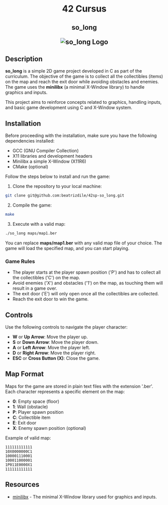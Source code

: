 <h1 align=center>
  42 Cursus
 </h1>
<h2 align=center>
  so_long

  ![so_long Logo](https://game.42sp.org.br/static/assets/achievements/so_longm.png)

  </h2>

## Description

**so_long** is a simple 2D game project developed in C as part of the curriculum. The objective of the game is to collect all the collectibles (items) on the map and reach the exit door while avoiding obstacles and enemies. The game uses the **minilibx** (a minimal X-Window library) to handle graphics and inputs.

This project aims to reinforce concepts related to graphics, handling inputs, and basic game development using C and X-Window system.

## Installation

Before proceeding with the installation, make sure you have the following dependencies installed:

- GCC (GNU Compiler Collection)
- X11 libraries and development headers
- Minilibx a simple X-Window (X11R6)
- CMake (optional)

Follow the steps below to install and run the game:

1. Clone the repository to your local machine:

```bash
git clone git@github.com:beatrizdile/42sp-so_long.git
```

2. Compile the game:
```bash
make
```

3. Execute with a valid map:
```bash
./so_long maps/map1.ber
```

You can replace **maps/map1.ber** with any valid map file of your choice. The game will load the specified map, and you can start playing.

### Game Rules
- The player starts at the player spawn position ('P') and has to collect all the collectibles ('C') on the map.
- Avoid enemies ('X') and obstacles ('1') on the map, as touching them will result in a game over.
- The exit door ('E') will only open once all the collectibles are collected.
- Reach the exit door to win the game.

## Controls

Use the following controls to navigate the player character:

- **W** or **Up Arrow**: Move the player up.
- **S** or **Down Arrow**: Move the player down.
- **A** or **Left Arrow**: Move the player left.
- **D** or **Right Arrow**: Move the player right.
- **ESC** or **Cross Button (X)**: Close the game.

## Map Format

Maps for the game are stored in plain text files with the extension '.ber'. Each character represents a specific element on the map:

- **0**: Empty space (floor)
- **1**: Wall (obstacle)
- **P**: Player spawn position
- **C**: Collectible item
- **E**: Exit door
- **X**: Enemy spawn position (optional)

Example of valid map:

```text
111111111111
10X0000000C1
100001110001
100011000001
1P011E0000X1
111111111111
```

## Resources

- [minilibx](https://github.com/42Paris/minilibx-linux) - The minimal X-Window library used for graphics and inputs.



















